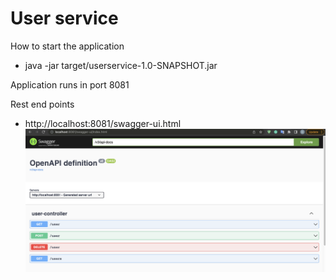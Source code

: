 # User service

How to start the application 
-  java -jar target/userservice-1.0-SNAPSHOT.jar

Application runs in port 8081

Rest end points
- http://localhost:8081/swagger-ui.html
![](src/main/resources/Screenshot.png)

